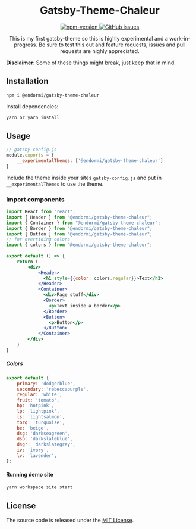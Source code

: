 <h1 align="center">
  Gatsby-Theme-Chaleur
</h1>

<p align="center">
  <a href="https://www.npmjs.com/package/@endormi/gatsby-theme-chaleur">
    <img alt="npm-version" src="https://img.shields.io/npm/v/@endormi/gatsby-theme-chaleur?color=blue">
  </a>
  <a href="https://github.com/endormi/gatsby-theme-chaleur/issues">
  <img alt="GitHub issues" src="https://img.shields.io/github/issues/endormi/gatsby-theme-chaleur">
  </a>
</p>

<p align="center">
This is my first gatsby-theme so this is highly experimental and a work-in-progress. 
Be sure to test this out and feature requests, issues and pull requests are highly appreciated.

<b>Disclaimer</b>: Some of these things might break, just keep that in mind.
</p>

## Installation

```sh
npm i @endormi/gatsby-theme-chaleur
```

Install dependencies:

```sh
yarn or yarn install
```

## Usage

```jsx
// gatsby-config.js
module.exports = {
    __experimentalThemes: ['@endormi/gatsby-theme-chaleur']
}
```

Include the theme inside your sites `gatsby-config.js` and put in `__experimentalThemes` to use the theme.

### Import components

```jsx
import React from "react";
import { Header } from "@endormi/gatsby-theme-chaleur";
import { Container } from "@endormi/gatsby-theme-chaleur";
import { Border } from "@endormi/gatsby-theme-chaleur";
import { Button } from "@endormi/gatsby-theme-chaleur";
// for overriding colors
import { colors } from "@endormi/gatsby-theme-chaleur";
 
export default () => {
    return (
        <div>
            <Header>
              <h1 style={{color: colors.regular}}>Text</h1>
            </Header>
            <Container>
              <div>Page stuff</div>
              <Border>
                <p>Text inside a border</p>
              </Border>
              <Button>
                <p>Button</p>
              </Button>
            </Container>
        </div>
    )
}
```

##### Colors

```jsx
export default {
    primary: 'dodgerblue',
    secondary: 'rebeccapurple',
    regular: 'white',
    fruit: 'tomato',
    hp: 'hotpink',
    lp: 'lightpink',
    ls: 'lightsalmon',
    torq: 'turquoise',
    be: 'beige',
    dsg: 'darkseagreen',
    dsb: 'darkslateblue',
    dsgr: 'darkslategrey',
    iv: 'ivory',
    lv: 'lavender',
};
```

#### Running demo site

```sh
yarn workspace site start
```

## License

The source code is released under the [MIT License](https://github.com/endormi/gatsby-theme-chaleur/blob/master/LICENSE).